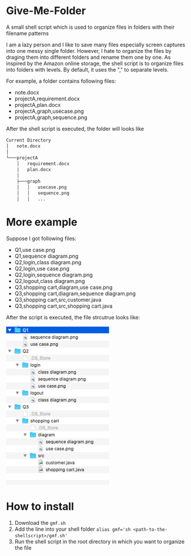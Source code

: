 # Give-Me-Folder
A small shell script which is used to organize files in folders with their filename patterns

I am a lazy person and I like to save many files especially screen captures into one messy single folder. 
However, I hate to organize the files by draging them into different folders and rename them one by one.
As inspired by the Amazon online storage, the shell script is to organize files into folders with levels.
By default, it uses the "," to separate levels.

For example, a folder contains following files: 
* note.docx
* projectA,requirement.docx
* projectA,plan.docx
* projectA,graph,usecase.png
* projectA,graph,sequence.png

After the shell script is executed, the folder will looks like

```
Current Directory
│   note.docx
│
└───projectA
    │   requirement.docx
    |   plan.docx
    │
    ├───graph
    │   │   usecase.png
    │   │   sequence.png
    │   │   ...
```

# More example
Suppose I got following files:
- Q1,use case.png
- Q1,sequence diagram.png
- Q2,login,class diagram.png
- Q2,login,use case.png
- Q2,login,sequence diagram.png
- Q2,logout,class diagram.png
- Q3,shopping cart,diagram,use case.png
- Q3,shopping cart,diagram,sequence diagram.png
- Q3,shopping cart,src,customer.java
- Q3,shopping cart,src,shopping cart.java

After the script is executed, the file strcutrue looks like:

![result](./result.png)


# How to install
1. Download the `gmf.sh`
2. Add the line into your shell folder `alias gmf='sh <path-to-the-shellscript>/gmf.sh'`
3. Run the shell script in the root directory in which you want to organize the file
